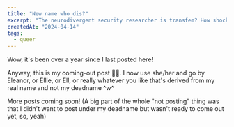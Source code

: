 ```yaml
---
title: "New name who dis?"
excerpt: "The neurodivergent security researcher is transfem? How shocking."
createdAt: "2024-04-14"
tags:
  - queer
---
```


Wow, it's been over a year since I last posted here!

Anyway, this is my coming-out post 🏳️‍⚧️. I now use she/her and go
by Eleanor, or Ellie, or Ell, or really whatever you like that's derived from my
real name and not my deadname \^w\^

More posts coming soon! (A big part of the whole "not posting" thing was that I
didn't want to post under my deadname but wasn't ready to come out yet, so,
yeah)
